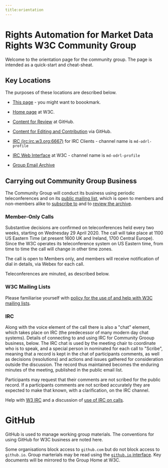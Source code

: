 ```yaml
---
title:orientation
---
```

 
# Rights Automation for Market Data Rights W3C Community Group

Welcome to the orientation page for the community group. The page is intended as a quick-start and cheat-sheat.

## Key Locations

The purposes of these locations are described below.

* [This page](https://w3c.github.io/orientation) - you might want to boookmark.

* [Home page](https://www.w3.org/community/md-odrl-profile) at W3C.

* [Content for Review](https://w3c.github.io/market-data-odrl-profile) at GitHub.

* [Content for Editing and Contribution](https://w3c.github.io/market-data-odrl-profile) via GitHub.

* [IRC (irc:irc.w3.org:6667)](irc:irc.w3.org:6667) for IRC Clients - channel name is `md-odrl-profile`

* [IRC Web Interface](http://irc.w3.org) at W3C - channel name is `md-odrl-profile`

* [Group Email Archive](https://lists.w3.org/Archives/Public/public-md-odrl-profile/) 


## Carrying out Community Group Business

The Community Group will conduct its business using periodic teleconferences and on its [public mailing list](mailto:public-md-odrl-profile), which is open to members and non-members alike to [subscribe to](mailto:public-md-odrl-profile?subject=subscribe) and to [review the archive](https://lists.w3.org/Archives/Public/public-md-odrl-profile/). 

### Member-Only Calls

Substantive decisions are confirmed on teleconferences held every two weeks, starting on Wednesday 29 April 2020. The call will take place at 1100 US Eastern Time (at present 1600 UK and Ireland, 1700 Central Europe). Since the W3C operates its teleconference system on US Eastern time, from time to time the call will change in other time zones.

The call is open to Members only, and members will receive notification of dial in details, via Webex for each call.

Teleconferences are minuted, as described below.

### W3C Mailing Lists

Please familiarise yourself with [policy for the use of and help with W3C mailing lists](https://www.w3.org/Mail).

### IRC 

Along with the voice element of the call there is also a "chat" element, which takes place on IRC (the predecessor of many modern day chat systems). Details of connecting to and using IRC for Community Grooup business, below. The IRC chat is used by the meeting chair to coordinate who is to speak, and a special person in nominated for each call to "Scribe", meaning that a record is kept in the chat of participants comments, as well as decisions (resolutions) and actions and issues gathered for consideration outside the discussion. The record thus maintained becomes the enduring minutes of the meeting, published in the public email list.

Participants may request that their comments are not scribed for the public record. If a participants comments are not scribed accurately they are expected to make that known, with a clarification, on the IRC channel.

Help with [W3 IRC](https://www.w3.org/Project/IRC) and a discussion of [use of IRC on calls](https://www.w3.org/wiki/IRC).﻿

# GitHub

GitHub is used to manage working group materials. The conventions for using GitHub for W3C business are noted here. 

Some organisations block access to `github.com` but do not block access to `github.io`. Group marterials may be read using the [`github.io` interface](https://w3c.github.io/market-data-odrl-profile). Key documents will be mirrored to the Group Home at W3C.

